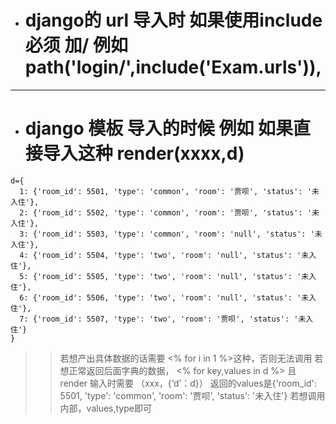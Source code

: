 + # django的 url 导入时 如果使用include  必须  加/  例如  path('login/',include('Exam.urls')),
 *** 

+ # django 模板 导入的时候 例如 如果直接导入这种  render(xxxx,d)
```
d={
  1: {'room_id': 5501, 'type': 'common', 'room': '贾呗', 'status': '未入住'}, 
  2: {'room_id': 5502, 'type': 'common', 'room': '贾呗', 'status': '未入住'}, 
  3: {'room_id': 5503, 'type': 'common', 'room': 'null', 'status': '未入住'}, 
  4: {'room_id': 5504, 'type': 'two', 'room': 'null', 'status': '未入住'}, 
  5: {'room_id': 5505, 'type': 'two', 'room': 'null', 'status': '未入住'}, 
  6: {'room_id': 5506, 'type': 'two', 'room': 'null', 'status': '未入住'},
  7: {'room_id': 5507, 'type': 'two', 'room': '贾呗', 'status': '未入住'}
}
```
>> 若想产出具体数据的话需要    <% for i in 1 %>这种，否则无法调用
>>若想正常返回后面字典的数据，   <% for key,values in d %>   且 render 输入时需要 （xxx，{‘d’：d}）
>>返回的values是{'room_id': 5501, 'type': 'common', 'room': '贾呗', 'status': '未入住'}     若想调用内部，values,type即可
